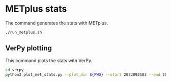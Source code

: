 # METplus stats

The command generates the stats with METplus.

```bash
./run_metplus.sh
```

## VerPy plotting

This command plots the stats with VerPy.

```bash
cd verpy
python3 plot_met_stats.py --plot_dir ${PWD} --start 2022092103 --end 2022092603 --source /net/home/h02/fryl/NGVER/CSET/test_output/pt_ukv/Output --case_studies True --expids METO_UKV --model_names 'UKV - MET'
```
